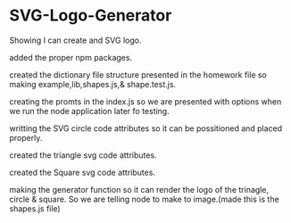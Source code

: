 # SVG-Logo-Generator
Showing I can create and SVG logo.

added the proper npm packages.

created the dictionary file structure presented in the homework file so making example,lib,shapes.js,& shape.test.js.

creating the promts in the index.js so we are presented with options when we run the node application later fo testing.

writting the SVG circle code attributes so it can be possitioned and placed properly.

created the triangle svg code attributes.

created the Square svg code attributes.

making the generator function so it can render the logo of the trinagle, circle & square. So we are telling node to make to image.(made this is the shapes.js file)





